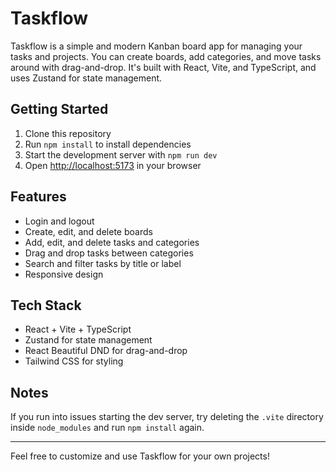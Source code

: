 # Taskflow

Taskflow is a simple and modern Kanban board app for managing your tasks and projects. You can create boards, add categories, and move tasks around with drag-and-drop. It's built with React, Vite, and TypeScript, and uses Zustand for state management.

## Getting Started

1. Clone this repository
2. Run `npm install` to install dependencies
3. Start the development server with `npm run dev`
4. Open [http://localhost:5173](http://localhost:5173) in your browser

## Features
- Login and logout
- Create, edit, and delete boards
- Add, edit, and delete tasks and categories
- Drag and drop tasks between categories
- Search and filter tasks by title or label
- Responsive design

## Tech Stack
- React + Vite + TypeScript
- Zustand for state management
- React Beautiful DND for drag-and-drop
- Tailwind CSS for styling

## Notes
If you run into issues starting the dev server, try deleting the `.vite` directory inside `node_modules` and run `npm install` again.

---

Feel free to customize and use Taskflow for your own projects!
